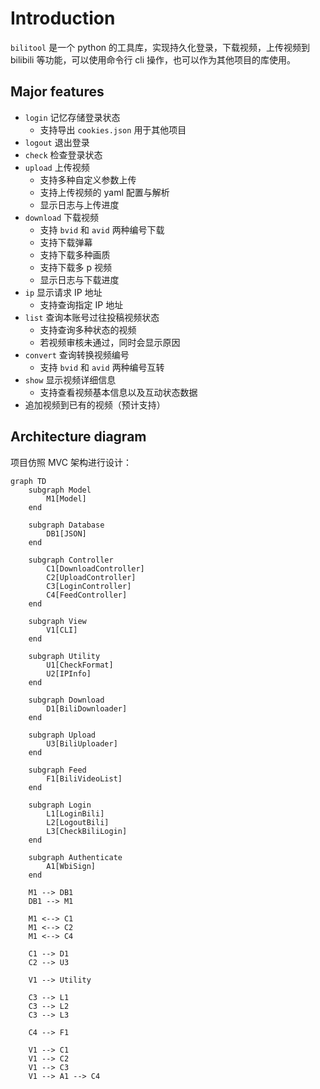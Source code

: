 # Introduction

`bilitool` 是一个 python 的工具库，实现持久化登录，下载视频，上传视频到 bilibili 等功能，可以使用命令行 cli 操作，也可以作为其他项目的库使用。

## Major features

- `login` 记忆存储登录状态
  - 支持导出 `cookies.json` 用于其他项目
- `logout` 退出登录
- `check` 检查登录状态
- `upload` 上传视频
  - 支持多种自定义参数上传
  - 支持上传视频的 yaml 配置与解析
  - 显示日志与上传进度
- `download` 下载视频
  - 支持 `bvid` 和 `avid` 两种编号下载
  - 支持下载弹幕
  - 支持下载多种画质
  - 支持下载多 p 视频
  - 显示日志与下载进度
- `ip` 显示请求 IP 地址
  - 支持查询指定 IP 地址
- `list` 查询本账号过往投稿视频状态
  - 支持查询多种状态的视频
  - 若视频审核未通过，同时会显示原因
- `convert` 查询转换视频编号
  - 支持 `bvid` 和 `avid` 两种编号互转
- `show` 显示视频详细信息
  - 支持查看视频基本信息以及互动状态数据
- 追加视频到已有的视频（预计支持）

## Architecture diagram

项目仿照 MVC 架构进行设计：

```mermaid
graph TD
    subgraph Model
        M1[Model]
    end

    subgraph Database
        DB1[JSON]
    end

    subgraph Controller
        C1[DownloadController]
        C2[UploadController]
        C3[LoginController]
        C4[FeedController]
    end

    subgraph View
        V1[CLI]
    end

    subgraph Utility
        U1[CheckFormat]
        U2[IPInfo]
    end

    subgraph Download
        D1[BiliDownloader]
    end

    subgraph Upload
        U3[BiliUploader]
    end

    subgraph Feed
        F1[BiliVideoList]
    end

    subgraph Login
        L1[LoginBili]
        L2[LogoutBili]
        L3[CheckBiliLogin]
    end

    subgraph Authenticate
        A1[WbiSign]
    end

    M1 --> DB1
    DB1 --> M1

    M1 <--> C1
    M1 <--> C2
    M1 <--> C4

    C1 --> D1
    C2 --> U3

    V1 --> Utility

    C3 --> L1
    C3 --> L2
    C3 --> L3

    C4 --> F1

    V1 --> C1
    V1 --> C2
    V1 --> C3
    V1 --> A1 --> C4

```